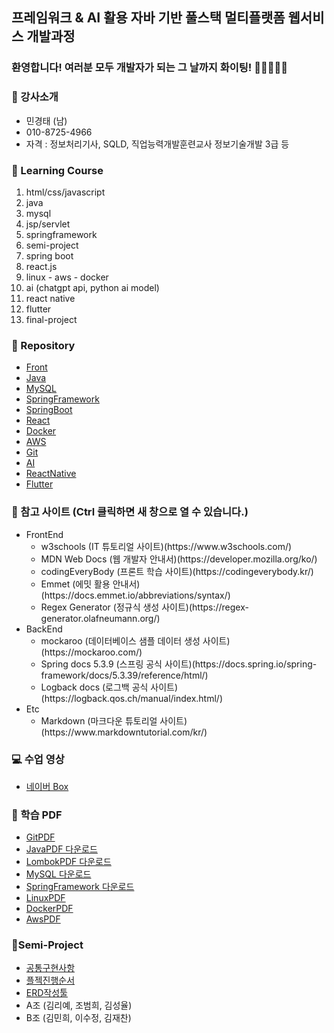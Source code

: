 ## 프레임워크 & AI 활용 자바 기반 풀스택 멀티플랫폼 웹서비스 개발과정

### 환영합니다! 여러분 모두 개발자가 되는 그 날까지 화이팅! 🏃🏃‍♂️🏃‍♀️

### 🎅 강사소개
- 민경태 (남)
- 010-8725-4966
- 자격 : 정보처리기사, SQLD, 직업능력개발훈련교사 정보기술개발 3급 등

### 🎁 Learning Course
1. html/css/javascript
2. java
3. mysql
4. jsp/servlet
5. springframework
6. semi-project
7. spring boot
8. react.js
9. linux - aws - docker
10. ai (chatgpt api, python ai model)
11. react native
12. flutter
13. final-project

### 🏫 Repository
- [Front](https://github.com/20241010-GreenIT/Front)
- [Java](https://github.com/20241010-GreenIT/Java)
- [MySQL](https://github.com/20241010-GreenIT/MySQL)
- [SpringFramework](https://github.com/20241010-GreenIT/SpringFramework)
- [SpringBoot](https://github.com/20241010-GreenIT/SpringBoot)
- [React](https://github.com/20241010-GreenIT/React)
- [Docker](https://github.com/20241010-GreenIT/Docker)
- [AWS](https://github.com/20241010-GreenIT/AWS)
- [Git](https://github.com/20241010-GreenIT/Git)
- [AI](https://github.com/20241010-GreenIT/AI)
- [ReactNative](https://github.com/20241010-GreenIT/ReactNative)
- [Flutter](https://github.com/20241010-GreenIT/Flutter)

### 💬 참고 사이트 (Ctrl 클릭하면 새 창으로 열 수 있습니다.)
<ul type="disc">
  <li>FrontEnd
    <ul>
      <li>w3schools (IT 튜토리얼 사이트)(https://www.w3schools.com/)</li>
      <li>MDN Web Docs (웹 개발자 안내서)(https://developer.mozilla.org/ko/)</li>
      <li>codingEveryBody (프론트 학습 사이트)(https://codingeverybody.kr/)</li>
      <li>Emmet (에밋 활용 안내서)(https://docs.emmet.io/abbreviations/syntax/)</li>
      <li>Regex Generator (정규식 생성 사이트)(https://regex-generator.olafneumann.org/)</li>
    </ul>
  </li>
  <li>BackEnd
    <ul>
      <li>mockaroo (데이터베이스 샘플 데이터 생성 사이트)(https://mockaroo.com/)</li>
      <li>Spring docs 5.3.9 (스프링 공식 사이트)(https://docs.spring.io/spring-framework/docs/5.3.39/reference/html/)
      <li>Logback docs (로그백 공식 사이트)(https://logback.qos.ch/manual/index.html/)</li>
    </ul>
  </li>
  <li>Etc
    <ul>
      <li>Markdown (마크다운 튜토리얼 사이트)(https://www.markdowntutorial.com/kr/)</li>
    </ul>
  </li>
</ul>

### 💻 수업 영상
- [네이버 Box](http://naver.me/xa5pOFZz)

### 🧷 학습 PDF
- [GitPDF]()
- [JavaPDF 다운로드](https://github.com/20241010-GreenIT/pdf/blob/main/Java_PDF.zip)
- [LombokPDF 다운로드](https://github.com/20241010-GreenIT/pdf/blob/main/Lombok.pdf)
- [MySQL 다운로드](https://github.com/20241010-GreenIT/pdf/blob/main/MySQL_PDF.zip)
- [SpringFramework 다운로드](https://github.com/20241010-GreenIT/pdf/blob/main/Spring_PDF.zip)
- [LinuxPDF]()
- [DockerPDF]()
- [AwsPDF]()

### 🤝Semi-Project
- [공통구현사항](http://naver.me/5FmSXxip)
- [플젝진행순서](http://naver.me/xWTn3LAJ)
- [ERD작성툴](https://www.erdcloud.com/)
- A조 (김리예, 조범희, 김성율)
- B조 (김민희, 이수정, 김재찬)
